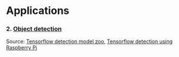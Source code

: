 # Applications

### 2. [Object detection](object_detection.py)

Source: [Tensorflow detection model zoo](https://github.com/tensorflow/models/blob/master/research/object_detection/object_detection_tutorial.ipynb), [Tensorflow detection using Raspberry Pi](https://github.com/EdjeElectronics/TensorFlow-Object-Detection-on-the-Raspberry-Pi/blob/master/Object_detection_picamera.py)
